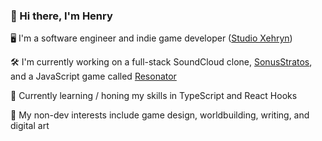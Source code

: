 ### 👋 Hi there, I'm Henry

🖥 I'm a software engineer and indie game developer ([Studio Xehryn](https://www.xehryn.com/))

🛠 I'm currently working on a full-stack SoundCloud clone, [SonusStratos](https://github.com/henry-pan/SonusStratos), and a JavaScript game called [Resonator](https://github.com/henry-pan/Resonator)

🌱 Currently learning / honing my skills in TypeScript and React Hooks

🎨 My non-dev interests include game design, worldbuilding, writing, and digital art

<!--
**henry-pan/henry-pan** is a ✨ _special_ ✨ repository because its `README.md` (this file) appears on your GitHub profile.

Here are some ideas to get you started:

- 👯 I’m looking to collaborate on ...
- 🤔 I’m looking for help with ...
- 💬 Ask me about ...
- 📫 How to reach me: ...
- 😄 Pronouns: ...
- ⚡ Fun fact: ...
-->
